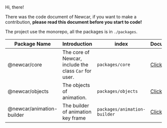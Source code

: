 Hi, there!

There was the code document of Newcar, if you want to make a contribution, **please read this document before you start to code!**

The project use the monorepo, all the packages is in `./packages`.

| Package Name | Introduction | index | Document |
| --- | --- | --- | --- |
| @newcar/core | The core of Newcar, include the class `Car` for user. | `packages/core` | [Click here](./core/README.md) |
| @newcar/objects | The objects of animation. | `packages/objects` | [Click here]() |
| @newcar/animation-builder | The builder of animation key frame | `packages/animation-builder` | [Click here]() |
